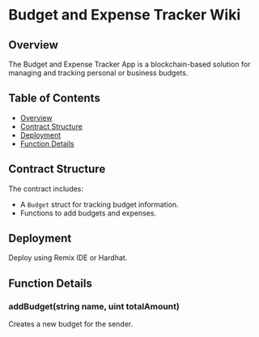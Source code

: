 # Budget and Expense Tracker Wiki
## Overview
The Budget and Expense Tracker App is a blockchain-based solution for managing and tracking personal or business budgets.

## Table of Contents
- [Overview](#overview)
- [Contract Structure](#contract-structure)
- [Deployment](#deployment)
- [Function Details](#function-details)

## Contract Structure
The contract includes:
- A `Budget` struct for tracking budget information.
- Functions to add budgets and expenses.

## Deployment
Deploy using Remix IDE or Hardhat.

## Function Details
### addBudget(string name, uint totalAmount)
Creates a new budget for the sender.
